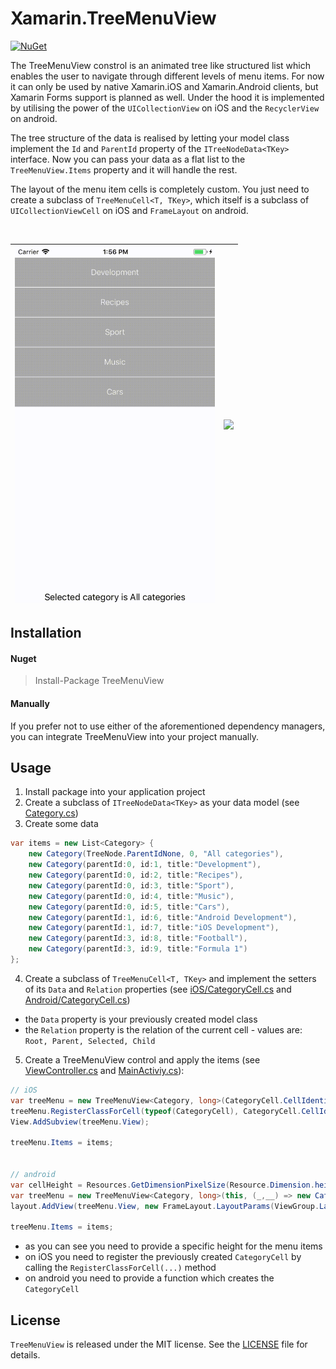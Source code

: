 # Xamarin.TreeMenuView

[![NuGet](https://img.shields.io/nuget/v/treemenuview.svg?maxAge=86400&style=flat)](https://www.nuget.org/packages/TreeMenuView/)

The TreeMenuView constrol is an animated tree like structured list which enables the user to navigate through different levels of menu items. For now it can only be used by native Xamarin.iOS and Xamarin.Android clients, but Xamarin Forms support is planned as well. Under the hood it is implemented by utilising the power of the `UICollectionView` on iOS and the `RecyclerView` on android.

The tree structure of the data is realised by letting your model class implement the `Id` and `ParentId` property of the `ITreeNodeData<TKey>` interface. Now you can pass your data as a flat list to the `TreeMenuView.Items` property and it will handle the rest.

The layout of the menu item cells is completely custom. You just need to create a subclass of `TreeMenuCell<T, TKey>`, which itself is a subclass of `UICollectionViewCell` on iOS and `FrameLayout` on android.

<br/>

|<img src="https://github.com/TobiasBuchholz/Xamarin.TreeMenuView/blob/master/Assets/ios.gif" width="320">|<img src="https://github.com/TobiasBuchholz/Xamarin.TreeMenuView/blob/master/Assets/android.gif" width="320">|
|----------|-------------|

<a name="installation"> Installation </a>
--------------
#### Nuget

> Install-Package TreeMenuView

#### Manually

If you prefer not to use either of the aforementioned dependency managers, you can integrate TreeMenuView into your project manually.

<a name="usage"> Usage </a>
--------------

1. Install package into your application project
2. Create a subclass of `ITreeNodeData<TKey>` as your data model (see [Category.cs](https://github.com/TobiasBuchholz/Xamarin.TreeMenuView/blob/master/Source/TreeMenuSample.Shared/Category.cs))
3. Create some data

```c#
var items = new List<Category> {
    new Category(TreeNode.ParentIdNone, 0, "All categories"),
    new Category(parentId:0, id:1, title:"Development"),
    new Category(parentId:0, id:2, title:"Recipes"),
    new Category(parentId:0, id:3, title:"Sport"),
    new Category(parentId:0, id:4, title:"Music"),
    new Category(parentId:0, id:5, title:"Cars"),
    new Category(parentId:1, id:6, title:"Android Development"),
    new Category(parentId:1, id:7, title:"iOS Development"),
    new Category(parentId:3, id:8, title:"Football"),
    new Category(parentId:3, id:9, title:"Formula 1")
};
```

4. Create a subclass of `TreeMenuCell<T, TKey>` and implement the setters of its `Data` and `Relation` properties (see [iOS/CategoryCell.cs](https://github.com/TobiasBuchholz/Xamarin.TreeMenuView/blob/master/Source/TreeMenuSample.iOS/CategoryCell.cs) and [Android/CategoryCell.cs](https://github.com/TobiasBuchholz/Xamarin.TreeMenuView/blob/master/Source/TreeMenuSample.Android/CategoryCell.cs))
- the `Data` property is your previously created model class
- the `Relation` property is the relation of the current cell - values are: `Root, Parent, Selected, Child`
5. Create a TreeMenuView control and apply the items (see [ViewController.cs](https://github.com/TobiasBuchholz/Xamarin.TreeMenuView/blob/master/Source/TreeMenuSample.iOS/ViewController.cs) and [MainActiviy.cs](https://github.com/TobiasBuchholz/Xamarin.TreeMenuView/blob/master/Source/TreeMenuSample.Android/MainActivity.cs)):

```c#
// iOS
var treeMenu = new TreeMenuView<Category, long>(CategoryCell.CellIdentifier, CategoryCell.Height);
treeMenu.RegisterClassForCell(typeof(CategoryCell), CategoryCell.CellIdentifier);
View.AddSubview(treeMenu.View);

treeMenu.Items = items;


// android
var cellHeight = Resources.GetDimensionPixelSize(Resource.Dimension.height_category_cell);
var treeMenu = new TreeMenuView<Category, long>(this, (_,__) => new CategoryCell(this), cellHeight);
layout.AddView(treeMenu.View, new FrameLayout.LayoutParams(ViewGroup.LayoutParams.MatchParent, ViewGroup.LayoutParams.MatchParent));

treeMenu.Items = items;

```
- as you can see you need to provide a specific height for the menu items
- on iOS you need to register the previously created `CategoryCell` by calling the `RegisterClassForCell(...)` method
- on android you need to provide a function which creates the `CategoryCell`

<a name="license"> License </a>
--------------

```TreeMenuView``` is released under the MIT license. See the [LICENSE](https://github.com/TobiasBuchholz/Xamarin.TreeMenuView/blob/master/LICENSE) file for details.
